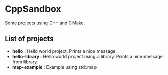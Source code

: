 # CppSandbox

Some projects using C++ and CMake.

## List of projects

* **hello :** Hello world project. Prints a nice message.
* **hello-library :** Hello world project using a library. Prints a nice message from library.
* **map-example :** Example using std::map
